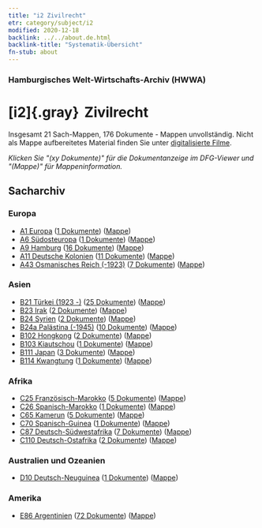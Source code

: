 ```yaml
---
title: "i2 Zivilrecht"
etr: category/subject/i2
modified: 2020-12-18
backlink: ../../about.de.html
backlink-title: "Systematik-Übersicht"
fn-stub: about
---
```


### Hamburgisches Welt-Wirtschafts-Archiv (HWWA)
# [i2]{.gray}&#8201; Zivilrecht&#160; 




Insgesamt 21 Sach-Mappen, 176 Dokumente - Mappen unvollständig.
Nicht als Mappe aufbereitetes Material finden Sie unter [digitalisierte Filme](/film/h1_sh).

_Klicken Sie "(xy Dokumente)" für die Dokumentanzeige im DFG-Viewer und "(Mappe)" für Mappeninformation._

## Sacharchiv




### Europa

- [A1 Europa](../../../geo/about.de.html#A1) (<a href="https://dfg-viewer.de/show/?tx_dlf[id]=https://pm20.zbw.eu/mets/sh/1408xx/140892/1447xx/144701/public.mets.de.xml" target="_blank">1 Dokumente</a>) ([Mappe](http://purl.org/pressemappe20/folder/sh/140892,144701))
- [A6 Südosteuropa](../../../geo/about.de.html#A6) (<a href="https://dfg-viewer.de/show/?tx_dlf[id]=https://pm20.zbw.eu/mets/sh/1409xx/140900/1447xx/144701/public.mets.de.xml" target="_blank">1 Dokumente</a>) ([Mappe](http://purl.org/pressemappe20/folder/sh/140900,144701))
- [A9 Hamburg](../../../geo/about.de.html#A9) (<a href="https://dfg-viewer.de/show/?tx_dlf[id]=https://pm20.zbw.eu/mets/sh/1409xx/140905/1447xx/144701/public.mets.de.xml" target="_blank">16 Dokumente</a>) ([Mappe](http://purl.org/pressemappe20/folder/sh/140905,144701))
- [A11 Deutsche Kolonien](../../../geo/about.de.html#A11) (<a href="https://dfg-viewer.de/show/?tx_dlf[id]=https://pm20.zbw.eu/mets/sh/1409xx/140960/1447xx/144701/public.mets.de.xml" target="_blank">11 Dokumente</a>) ([Mappe](http://purl.org/pressemappe20/folder/sh/140960,144701))
- [A43 Osmanisches Reich (-1923)](../../../geo/about.de.html#A43) (<a href="https://dfg-viewer.de/show/?tx_dlf[id]=https://pm20.zbw.eu/mets/sh/1410xx/141034/1447xx/144701/public.mets.de.xml" target="_blank">7 Dokumente</a>) ([Mappe](http://purl.org/pressemappe20/folder/sh/141034,144701))

### Asien

- [B21 Türkei (1923 -)](../../../geo/about.de.html#B21) (<a href="https://dfg-viewer.de/show/?tx_dlf[id]=https://pm20.zbw.eu/mets/sh/1411xx/141111/1447xx/144701/public.mets.de.xml" target="_blank">25 Dokumente</a>) ([Mappe](http://purl.org/pressemappe20/folder/sh/141111,144701))
- [B23 Irak](../../../geo/about.de.html#B23) (<a href="https://dfg-viewer.de/show/?tx_dlf[id]=https://pm20.zbw.eu/mets/sh/1411xx/141113/1447xx/144701/public.mets.de.xml" target="_blank">2 Dokumente</a>) ([Mappe](http://purl.org/pressemappe20/folder/sh/141113,144701))
- [B24 Syrien](../../../geo/about.de.html#B24) (<a href="https://dfg-viewer.de/show/?tx_dlf[id]=https://pm20.zbw.eu/mets/sh/1411xx/141114/1447xx/144701/public.mets.de.xml" target="_blank">2 Dokumente</a>) ([Mappe](http://purl.org/pressemappe20/folder/sh/141114,144701))
- [B24a Palästina (-1945)](../../../geo/about.de.html#B24a) (<a href="https://dfg-viewer.de/show/?tx_dlf[id]=https://pm20.zbw.eu/mets/sh/1411xx/141115/1447xx/144701/public.mets.de.xml" target="_blank">10 Dokumente</a>) ([Mappe](http://purl.org/pressemappe20/folder/sh/141115,144701))
- [B102 Hongkong](../../../geo/about.de.html#B102) (<a href="https://dfg-viewer.de/show/?tx_dlf[id]=https://pm20.zbw.eu/mets/sh/1412xx/141268/1447xx/144701/public.mets.de.xml" target="_blank">2 Dokumente</a>) ([Mappe](http://purl.org/pressemappe20/folder/sh/141268,144701))
- [B103 Kiautschou](../../../geo/about.de.html#B103) (<a href="https://dfg-viewer.de/show/?tx_dlf[id]=https://pm20.zbw.eu/mets/sh/1261xx/126163/1447xx/144701/public.mets.de.xml" target="_blank">1 Dokumente</a>) ([Mappe](http://purl.org/pressemappe20/folder/sh/126163,144701))
- [B111 Japan](../../../geo/about.de.html#B111) (<a href="https://dfg-viewer.de/show/?tx_dlf[id]=https://pm20.zbw.eu/mets/sh/1412xx/141272/1447xx/144701/public.mets.de.xml" target="_blank">3 Dokumente</a>) ([Mappe](http://purl.org/pressemappe20/folder/sh/141272,144701))
- [B114 Kwangtung](../../../geo/about.de.html#B114) (<a href="https://dfg-viewer.de/show/?tx_dlf[id]=https://pm20.zbw.eu/mets/sh/1412xx/141275/1447xx/144701/public.mets.de.xml" target="_blank">1 Dokumente</a>) ([Mappe](http://purl.org/pressemappe20/folder/sh/141275,144701))

### Afrika

- [C25 Französisch-Marokko](../../../geo/about.de.html#C25) (<a href="https://dfg-viewer.de/show/?tx_dlf[id]=https://pm20.zbw.eu/mets/sh/1413xx/141358/1447xx/144701/public.mets.de.xml" target="_blank">5 Dokumente</a>) ([Mappe](http://purl.org/pressemappe20/folder/sh/141358,144701))
- [C26 Spanisch-Marokko](../../../geo/about.de.html#C26) (<a href="https://dfg-viewer.de/show/?tx_dlf[id]=https://pm20.zbw.eu/mets/sh/1413xx/141359/1447xx/144701/public.mets.de.xml" target="_blank">1 Dokumente</a>) ([Mappe](http://purl.org/pressemappe20/folder/sh/141359,144701))
- [C65 Kamerun](../../../geo/about.de.html#C65) (<a href="https://dfg-viewer.de/show/?tx_dlf[id]=https://pm20.zbw.eu/mets/sh/1414xx/141410/1447xx/144701/public.mets.de.xml" target="_blank">5 Dokumente</a>) ([Mappe](http://purl.org/pressemappe20/folder/sh/141410,144701))
- [C70 Spanisch-Guinea](../../../geo/about.de.html#C70) (<a href="https://dfg-viewer.de/show/?tx_dlf[id]=https://pm20.zbw.eu/mets/sh/1414xx/141412/1447xx/144701/public.mets.de.xml" target="_blank">1 Dokumente</a>) ([Mappe](http://purl.org/pressemappe20/folder/sh/141412,144701))
- [C87 Deutsch-Südwestafrika](../../../geo/about.de.html#C87) (<a href="https://dfg-viewer.de/show/?tx_dlf[id]=https://pm20.zbw.eu/mets/sh/1414xx/141450/1447xx/144701/public.mets.de.xml" target="_blank">7 Dokumente</a>) ([Mappe](http://purl.org/pressemappe20/folder/sh/141450,144701))
- [C110 Deutsch-Ostafrika](../../../geo/about.de.html#C110) (<a href="https://dfg-viewer.de/show/?tx_dlf[id]=https://pm20.zbw.eu/mets/sh/1414xx/141471/1447xx/144701/public.mets.de.xml" target="_blank">2 Dokumente</a>) ([Mappe](http://purl.org/pressemappe20/folder/sh/141471,144701))

### Australien und Ozeanien

- [D10 Deutsch-Neuguinea](../../../geo/about.de.html#D10) (<a href="https://dfg-viewer.de/show/?tx_dlf[id]=https://pm20.zbw.eu/mets/sh/1416xx/141601/1447xx/144701/public.mets.de.xml" target="_blank">1 Dokumente</a>) ([Mappe](http://purl.org/pressemappe20/folder/sh/141601,144701))

### Amerika

- [E86 Argentinien](../../../geo/about.de.html#E86) (<a href="https://dfg-viewer.de/show/?tx_dlf[id]=https://pm20.zbw.eu/mets/sh/1416xx/141692/1447xx/144701/public.mets.de.xml" target="_blank">72 Dokumente</a>) ([Mappe](http://purl.org/pressemappe20/folder/sh/141692,144701))


